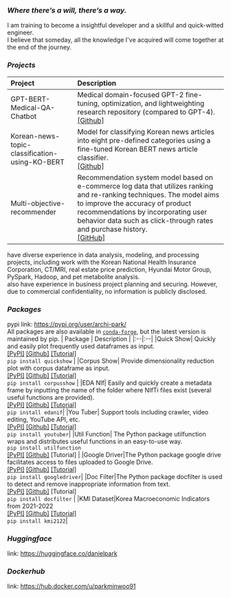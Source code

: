 
### *Where there’s a will, there’s a way.*
I am training to become a insightful developer and a skillful and quick-witted engineer. <br>
I believe that someday, all the knowledge I've acquired will come together at the end of the journey.


### *Projects*
  
  | Project | Description |
  |:--|:--|
  | GPT-BERT-Medical-QA-Chatbot| Medical domain-focused GPT-2 fine-tuning, optimization, and lightweighting research repository (compared to GPT-4). <br> [[Github]](https://github.com/DSDanielPark/medical-qa-bert-chatgpt) |
  | Korean-news-topic-classification-using-KO-BERT | Model for classifying Korean news articles into eight pre-defined categories using a fine-tuned Korean BERT news article classifier. <br> [[Github]](https://github.com/DSDanielPark/fine-tuned-korean-bert-news-article-classifier) |
  | Multi-objective-recommender | Recommendation system model based on e-commerce log data that utilizes ranking and re-ranking techniques. The model aims to improve the accuracy of product recommendations by incorporating user behavior data such as click-through rates and purchase history. <br> [[GitHub]](https://github.com/DSDanielPark/kaggle2023-multi-objective-recommender)|
  
have diverse experience in data analysis, modeling, and processing projects, including work with the Korean National Health Insurance Corporation, CT/MRI, real estate price prediction, Hyundai Motor Group, PySpark, Hadoop, and pet metabolite analysis. <br>
also have experience in business project planning and securing. However, due to commercial confidentiality, no information is publicly disclosed.
  
 
### *Packages*
  pypi link: https://pypi.org/user/archi-park/ <br>
  All packages are also available in [`conda-forge`](https://github.com/conda-forge), but the latest version is maintained by pip.
  | Package | Description |
  |:--|:--|
  |Quick Show| Quickly and easily plot frequently used dataframes as input. <br> [[PyPI]](https://pypi.org/project/quickshow/) [[Github]](https://github.com/DSDanielPark/quick-show) [[Tutorial]](https://github.com/DSDanielPark/quick-show/blob/main/tutorial/tutorial.ipynb) <br> `pip install quickshow` |
  |Corpus Show| Provide dimensionality reduction plot with corpus dataframe as input. <br> [[PyPI]](https://pypi.org/project/corpusshow/) [[Github]](https://github.com/DSDanielPark/corpus-show) [[Tutorial]](https://github.com/DSDanielPark/corpus-show/blob/main/tutorials/corpusshow_tutorial.ipynb) <br> `pip install corpusshow` |
  |EDA NIf| Easily and quickly create a metadata frame by inputting the name of the folder where NIfTi files exist (several useful functions are provided). <br> [[PyPI]](https://pypi.org/project/edanif/) [[Github]](https://github.com/DSDanielPark/EDA-NIf) [[Tutorial]](https://github.com/DSDanielPark/EDA-NIf/blob/main/tutorials/edanif_tutorial.ipynb) <br> `pip install edanif`|
  |You Tuber| Support tools including crawler, video editing, YouTube API, etc. <br> [[PyPI]](https://pypi.org/project/youtuber/) [[Github]](https://github.com/DSDanielPark/youtuber) [[Tutorial]](https://github.com/DSDanielPark/youtuber/blob/main/doc/tutorial.ipynb) <br> `pip install youtuber`|
  |Util Function| The Python package utilfunction wraps and distributes useful functions in an easy-to-use way. <br> `pip install utilfunction` <br> [[PyPI]](https://pypi.org/project/utilfunction/) [[Github]](https://github.com/DSDanielPark/util-function) [Tutorial] |
 |Google Driver|The Python package google drive facilitates access to files uploaded to Google Drive. <br> [[PyPI]](https://pypi.org/project/googledriver/) [[Github]](https://github.com/DSDanielPark/google-driver) [[Tutorial]](https://github.com/DSDanielPark/google-driver/blob/main/docs/tutorial.ipynb)  <br> `pip install googledriver`|
  |Doc Filter|The Python package docfilter is used to detect and remove inappropriate information from text. <br> [[PyPI]](https://pypi.org/project/docfilter/) [[Github]](https://github.com/DSDanielPark/docfilter) [Tutorial]  <br> `pip install docfilter` |
  |KMI Dataset|Korea Macroeconomic Indicators from 2021-2022 <br> [[PyPI]](https://pypi.org/project/kmi2122/) [[Github]](https://github.com/DSDanielPark/kmi2122-dataset) [[Tutorial]](https://github.com/DSDanielPark/kmi2122-dataset/blob/main/doc/tutorial.ipynb) <br> `pip install kmi2122`|
 
### *Huggingface*
  link: https://huggingface.co/danielpark
  
  
### *Dockerhub*
  link: https://hub.docker.com/u/parkminwoo91
